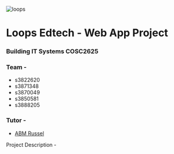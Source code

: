 ![loops](https://user-images.githubusercontent.com/70666023/127154114-be0ce047-0dd8-45e1-b68e-30b7e11b55dc.png)


# Loops Edtech - Web App Project

### Building IT Systems COSC2625 


### Team - 
* s3822620
* s3871348
* s3870049
* s3850581
* s3888205

### Tutor - 
* [ABM Russel](https://www.linkedin.com/in/russelabm/?originalSubdomain=au)

Project Description -
